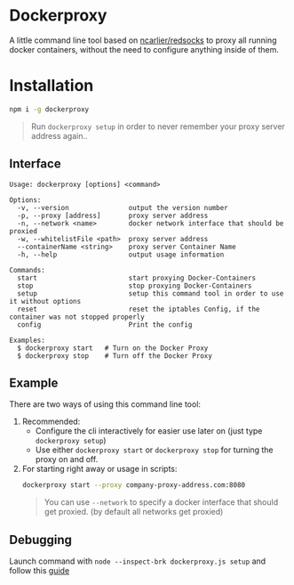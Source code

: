 # Dockerproxy

A little command line tool based on [ncarlier/redsocks](https://github.com/ncarlier/dockerfiles/tree/master/redsocks) to proxy all running docker containers, without the need to configure anything inside of them.

# Installation

```bash
npm i -g dockerproxy
```

> Run `dockerproxy setup` in order to never remember your proxy server address again..

## Interface

```
Usage: dockerproxy [options] <command>

Options:
  -v, --version               output the version number
  -p, --proxy [address]       proxy server address
  -n, --network <name>        docker network interface that should be proxied
  -w, --whitelistFile <path>  proxy server address
  --containerName <string>    proxy server Container Name
  -h, --help                  output usage information

Commands:
  start                       start proxying Docker-Containers
  stop                        stop proxying Docker-Containers
  setup                       setup this command tool in order to use it without options
  reset                       reset the iptables Config, if the container was not stopped properly
  config                      Print the config

Examples:
  $ dockerproxy start   # Turn on the Docker Proxy
  $ dockerproxy stop    # Turn off the Docker Proxy
```

## Example

There are two ways of using this command line tool:

1. Recommended:
   - Configure the cli interactively for easier use later on (just type `dockerproxy setup`)
   - Use either `dockerproxy start` or `dockerproxy stop` for turning the proxy on and off.
2. For starting right away or usage in scripts:
   ```bash
   dockerproxy start --proxy company-proxy-address.com:8080
   ```
   > You can use `--network` to specify a docker interface that should get proxied. (by default all networks get proxied)

## Debugging

Launch command with `node --inspect-brk dockerproxy.js setup` and follow this [guide](https://stackoverflow.com/a/47558970/9277073)
